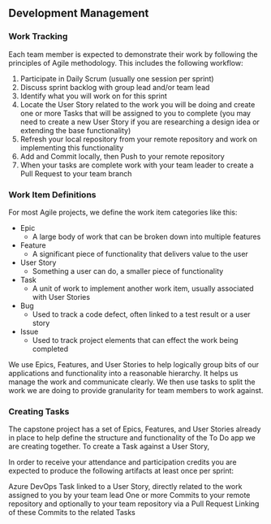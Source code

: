 ## Development Management

### Work Tracking

Each team member is expected to demonstrate their work by following the principles of Agile methodology. This includes the following workflow:

1. Participate in Daily Scrum (usually one session per sprint)
2. Discuss sprint backlog with group lead and/or team lead
3. Identify what you will work on for this sprint
4. Locate the User Story related to the work you will be doing and create one or more Tasks that will be assigned to you to complete (you may need to create a new User Story if you are researching a design idea or extending the base functionality)
5. Refresh your local repository from your remote repository and work on implementing this functionality
6. Add and Commit locally, then Push to your remote repository
7. When your tasks are complete work with your team leader to create a Pull Request to your team branch



### Work Item Definitions

For most Agile projects, we define the work item categories like this:

* Epic
  * A large body of work that can be broken down into multiple features
* Feature
  * A significant piece of functionality that delivers value to the user
* User Story
  * Something a user can do, a smaller piece of functionality
* Task
  * A unit of work to implement another work item, usually associated with User Stories
* Bug
  * Used to track a code defect, often linked to a test result or a user story
* Issue
  * Used to track project elements that can effect the work being completed

We use Epics, Features, and User Stories to help logically group bits of our applications and functionality into a reasonable hierarchy. It helps us manage the work and communicate clearly. We then use tasks to split the work we are doing to provide granularity for team members to work against.



### Creating Tasks

The capstone project has a set of Epics, Features, and User Stories already in place to help define the structure and functionality of the To Do app we are creating together. To create a Task against a User Story, 



In order to receive your attendance and participation credits you are expected to produce the following artifacts at least once per sprint:

Azure DevOps Task linked to a User Story, directly related to the work assigned to you by your team lead
One or more Commits to your remote repository and optionally to your team repository via a Pull Request
Linking of these Commits to the related Tasks
